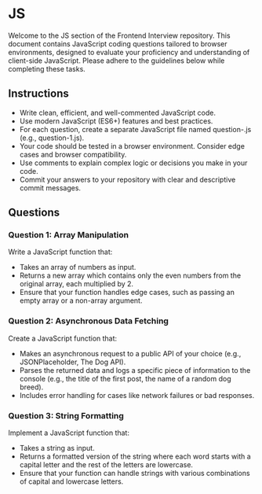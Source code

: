 # JS

Welcome to the JS section of the Frontend Interview repository. This document contains JavaScript coding questions tailored to browser environments, designed to evaluate your proficiency and understanding of client-side JavaScript. Please adhere to the guidelines below while completing these tasks.

## Instructions

* Write clean, efficient, and well-commented JavaScript code.
* Use modern JavaScript (ES6+) features and best practices.
* For each question, create a separate JavaScript file named question-<number>.js (e.g., question-1.js).
* Your code should be tested in a browser environment. Consider edge cases and browser compatibility.
* Use comments to explain complex logic or decisions you make in your code.
* Commit your answers to your repository with clear and descriptive commit messages.

## Questions

### Question 1: Array Manipulation

Write a JavaScript function that:

* Takes an array of numbers as input.
* Returns a new array which contains only the even numbers from the original array, each multiplied by 2.
* Ensure that your function handles edge cases, such as passing an empty array or a non-array argument.

### Question 2: Asynchronous Data Fetching

Create a JavaScript function that:

* Makes an asynchronous request to a public API of your choice (e.g., JSONPlaceholder, The Dog API).
* Parses the returned data and logs a specific piece of information to the console (e.g., the title of the first post, the name of a random dog breed).
* Includes error handling for cases like network failures or bad responses.

### Question 3: String Formatting

Implement a JavaScript function that:

* Takes a string as input.
* Returns a formatted version of the string where each word starts with a capital letter and the rest of the letters are lowercase.
* Ensure that your function can handle strings with various combinations of capital and lowercase letters.